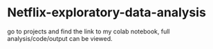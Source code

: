 # Netflix-exploratory-data-analysis
go to projects and find the link to my colab notebook, full analysis/code/output can be viewed. 

